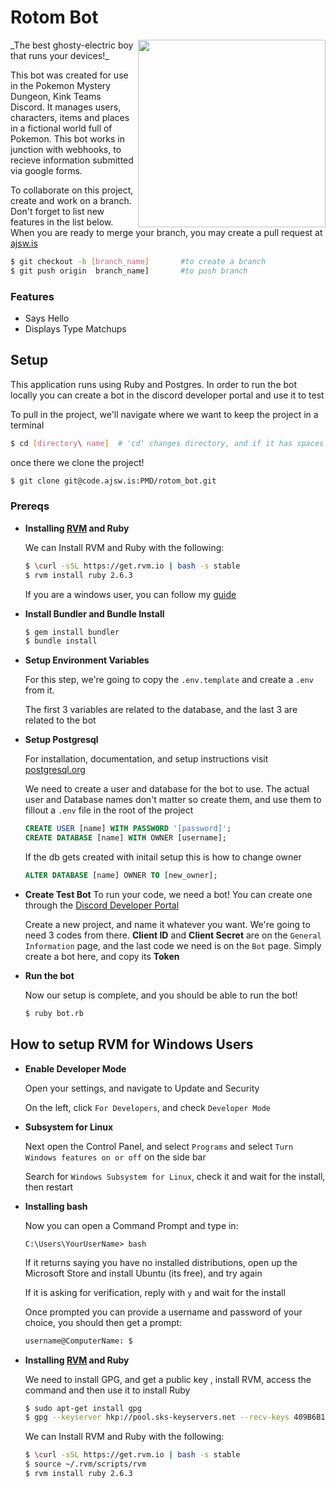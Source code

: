 # Rotom Bot
<img align= 'right' width="300" src= "https://d111vui60acwyt.cloudfront.net/product_photos/53054708/52_Rotom_original.png">
_The best ghosty-electric boy that runs your devices!_

This bot was created for use in the Pokemon Mystery Dungeon, Kink Teams Discord.
It manages users, characters, items and places in a fictional world full of
Pokemon. This bot works in junction with webhooks, to recieve information
submitted via google forms.

To collaborate on this project, create and work on a branch. Don't forget to
list new features in the list below. When you are ready to merge your branch,
you may create a pull request at [ajsw.is](https://code.ajsw.is/PMD/rotom_bot)

```bash
$ git checkout -b [branch_name]       #to create a branch
$ git push origin  branch_name]       #to push branch
```

### Features
  * Says Hello
  * Displays Type Matchups

## Setup
This application runs using Ruby and Postgres. In order to run the bot locally
you can create a bot in the discord developer portal and use it to test

To pull in the project, we'll navigate where we want to keep the project in a
terminal

```bash
$ cd [directory\ name]  # 'cd' changes directory, and if it has spaces '\' is the escape character
```

once there we clone the project!

```bash
$ git clone git@code.ajsw.is:PMD/rotom_bot.git
```

### Prereqs
  * __Installing [RVM](https://rvm.io/rvm/install) and Ruby__

    We can Install RVM and Ruby with the following:

    ```bash
    $ \curl -sSL https://get.rvm.io | bash -s stable
    $ rvm install ruby 2.6.3
    ```

    If you are a windows user, you can follow my [guide](#how-to-setup-rvm-for-windows-users)

  * __Install Bundler and Bundle Install__

    ```bash
    $ gem install bundler
    $ bundle install
    ```

  * __Setup Environment Variables__

    For this step, we're going to copy the `.env.template` and create a `.env`
    from it.

    The first 3 variables are related to the database, and the last 3 are
    related to the bot

  * __Setup Postgresql__

    For installation, documentation, and setup instructions
    visit [postgresql.org](https://www.postgresql.org/download/)

    We need to create a user and database for the bot to use. The actual user
    and Database names don't matter so create them, and use them to fillout a
    `.env` file in the root of the project

    ```sql
    CREATE USER [name] WITH PASSWORD '[password]';
    CREATE DATABASE [name] WITH OWNER [username];
    ```

    If the db gets created with initail setup this is how to change owner

    ```sql
    ALTER DATABASE [name] OWNER TO [new_owner];
    ```

  * __Create Test Bot__
    To run your code, we need a bot! You can create one through the
    [Discord Developer Portal](https://discordapp.com/developers/applications/)

    Create a new project, and name it whatever you want. We're going to need 3
    codes from there. **Client ID** and **Client Secret** are on the `General
    Information` page, and the last code we need is on the `Bot` page. Simply
    create a bot here, and copy its **Token**


  * __Run the bot__

    Now our setup is complete, and you should be able to run the bot!

    ```bash
    $ ruby bot.rb
    ```

## How to setup RVM for Windows Users
  * __Enable Developer Mode__

    Open your settings, and navigate to Update and Security

    On the left, click `For Developers`, and check `Developer Mode`

  * __Subsystem for Linux__

    Next open the Control Panel, and select `Programs`
    and select `Turn Windows features on or off` on the side bar

    Search for `Windows Subsystem for Linux`, check it and wait for the
    install, then restart

  * __Installing bash__

    Now you can open a Command Prompt and type in:
    ```
    C:\Users\YourUserName> bash
    ```
    If it returns saying you have no installed distributions, open up the
    Microsoft Store and install Ubuntu (its free), and try again

    If it is asking for verification, reply with `y` and wait for the install

    Once prompted you can provide a username and password of your choice, you
    should then get a prompt:

    ```bash
    username@ComputerName: $
    ```

  * __Installing [RVM](https://rvm.io/rvm/install) and Ruby__

    We need to install GPG, and get a public key
    , install RVM, access the command and then use it to install Ruby

    ```bash
    $ sudo apt-get install gpg
    $ gpg --keyserver hkp://pool.sks-keyservers.net --recv-keys 409B6B1796C275462A1703113804BB82D39DC0E3 7D2BAF1CF37B13E2069D6956105BD0E739499BDB
    ```

    We can Install RVM and Ruby with the following:

    ```bash
    $ \curl -sSL https://get.rvm.io | bash -s stable
    $ source ~/.rvm/scripts/rvm
    $ rvm install ruby 2.6.3
    ```


